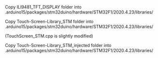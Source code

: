 Copy ILI9481_TFT_DISPLAY folder into  .arduino15/packages/stm32duino/hardware/STM32F1/2020.4.23/libraries/

Copy Touch-Screen-Library_STM folder into  .arduino15/packages/stm32duino/hardware/STM32F1/2020.4.23/libraries/

(TouchScreen_STM.cpp is slightly modified)

Copy Touch-Screen-Library_STM_injected folder into  .arduino15/packages/stm32duino/hardware/STM32F1/2020.4.23/libraries/
